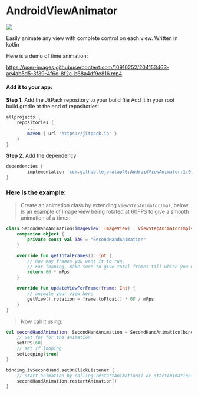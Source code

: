 # AndroidViewAnimator
[![](https://jitpack.io/v/tejpratap46/AndroidViewAnimator.svg)](https://jitpack.io/#tejpratap46/AndroidViewAnimator)

Easily animate any view with complete control on each view. Written in kotlin

Here is a demo of time animation:

https://user-images.githubusercontent.com/10910252/204153463-ae4ab5d5-3f39-4f6c-8f2c-b68a4df9e816.mp4

#### Add it to your app:
**Step 1.** Add the JitPack repository to your build file
Add it in your root build.gradle at the end of repositories:
```gradle
allprojects {
    repositories {
        ...
        maven { url 'https://jitpack.io' }
    }
}
```
**Step 2.** Add the dependency
```gradle
dependencies {
        implementation 'com.github.tejpratap46:AndroidViewAnimator:1.0'
}
```

### Here is the example:
> Create an animation class by extending `ViewStepAnimatorImpl`, below is an example of image view being rotated at 60FPS to give a smooth animation of a timer.
```kotlin
class SecondHandAnimation(imageView: ImageView) : ViewStepAnimatorImpl<ImageView>(imageView) {
    companion object {
        private const val TAG = "SecondHandAnimation"
    }

    override fun getTotalFrames(): Int {
        // How may frames you want it to run,
        // For looping, make sure to give total frames till which you want to repeat
        return 60 * mFps
    }

    override fun updateViewForFrame(frame: Int) {
        // animate your view here
        getView().rotation = frame.toFloat() * 6F / mFps
    }
}
```

> Now call it using:
```kotlin
val secondHandAnimation: SecondHandAnimation = SecondHandAnimation(binding.ivSecondHand).apply {
    // Set fps for the animation
    setFPS(60)
    // set if looping
    setLooping(true)
}

binding.ivSecondHand.setOnClickListener {
    // start animation by calling restartAnimation() or startAnimation()
    secondHandAnimation.restartAnimation()
}
```
